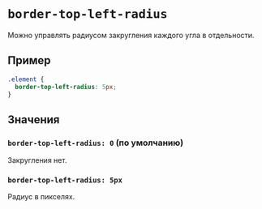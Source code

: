 # `border-top-left-radius`

Можно управлять радиусом закругления каждого угла в отдельности.

## Пример

```css
.element {
  border-top-left-radius: 5px;
}
```

## Значения

### `border-top-left-radius: 0` (по умолчанию)

Закругления нет.

### `border-top-left-radius: 5px`

Радиус в пикселях.
